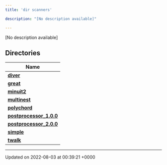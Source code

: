 ```yaml
---
title: 'dir scanners'

description: "[No description available]"

---
```







[No description available]

## Directories

| Name           |
| -------------- |
| **[diver](/documentation/code/main/files/dir_8a784228ca6219402d8e768ef3d07ed4/#dir-diver)**  |
| **[great](/documentation/code/main/files/dir_4e72509a65748ef232c5bdb38190799a/#dir-great)**  |
| **[minuit2](/documentation/code/main/files/dir_a2e3f1b883fd3213afc91c38ea2538aa/#dir-minuit2)**  |
| **[multinest](/documentation/code/main/files/dir_d6f2c634641de666ec4770394adf0d44/#dir-multinest)**  |
| **[polychord](/documentation/code/main/files/dir_4146fa393fd2fa95201db6a9f7f3c7d4/#dir-polychord)**  |
| **[postprocessor_1.0.0](/documentation/code/main/files/dir_5a837fd4eb57251ea3c7435ee457d510/#dir-postprocessor-1.0.0)**  |
| **[postprocessor_2.0.0](/documentation/code/main/files/dir_19e22b0eacf25c81e760ed2edde069be/#dir-postprocessor-2.0.0)**  |
| **[simple](/documentation/code/main/files/dir_b771c35c53f7f0d4ef99e9ec9113aa65/#dir-simple)**  |
| **[twalk](/documentation/code/main/files/dir_469cfd999018b1b05b3fb826bf8dd5fe/#dir-twalk)**  |






-------------------------------

Updated on 2022-08-03 at 00:39:21 +0000
